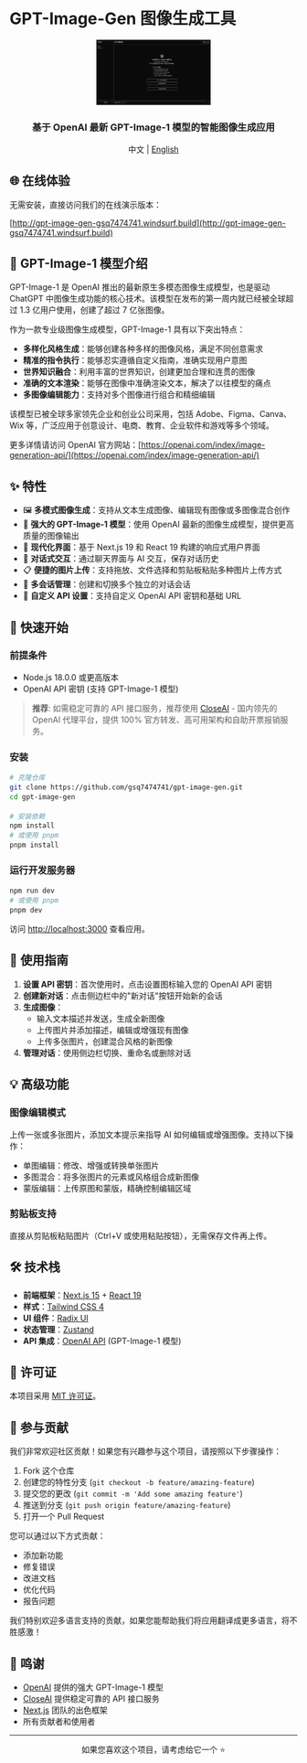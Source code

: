 # GPT-Image-Gen 图像生成工具

<div align="center">
  <img src="public/screenshot.png" alt="GPT-Image-Gen Screenshot" width="200"/>
  <h3>基于 OpenAI 最新 GPT-Image-1 模型的智能图像生成应用</h3>
  <p>中文 | <a href="README.en.md">English</a></p>
</div>

## 🌐 在线体验

无需安装，直接访问我们的在线演示版本：

[http://gpt-image-gen-gsq7474741.windsurf.build](http://gpt-image-gen-gsq7474741.windsurf.build)

## 🌟 GPT-Image-1 模型介绍

GPT-Image-1 是 OpenAI 推出的最新原生多模态图像生成模型，也是驱动 ChatGPT 中图像生成功能的核心技术。该模型在发布的第一周内就已经被全球超过 1.3 亿用户使用，创建了超过 7 亿张图像。

作为一款专业级图像生成模型，GPT-Image-1 具有以下突出特点：

- **多样化风格生成**：能够创建各种多样的图像风格，满足不同创意需求
- **精准的指令执行**：能够忍实遵循自定义指南，准确实现用户意图
- **世界知识融合**：利用丰富的世界知识，创建更加合理和连贯的图像
- **准确的文本渲染**：能够在图像中准确渲染文本，解决了以往模型的痛点
- **多图像编辑能力**：支持对多个图像进行组合和精细编辑

该模型已被全球多家领先企业和创业公司采用，包括 Adobe、Figma、Canva、Wix 等，广泛应用于创意设计、电商、教育、企业软件和游戏等多个领域。

更多详情请访问 OpenAI 官方网站：[https://openai.com/index/image-generation-api/](https://openai.com/index/image-generation-api/)

## ✨ 特性

- 🖼️ **多模式图像生成**：支持从文本生成图像、编辑现有图像或多图像混合创作
- 🧠 **强大的 GPT-Image-1 模型**：使用 OpenAI 最新的图像生成模型，提供更高质量的图像输出
- 📱 **现代化界面**：基于 Next.js 19 和 React 19 构建的响应式用户界面
- 💬 **对话式交互**：通过聊天界面与 AI 交互，保存对话历史
- 📋 **便捷的图片上传**：支持拖放、文件选择和剪贴板粘贴多种图片上传方式
- 🔄 **多会话管理**：创建和切换多个独立的对话会话
- 🔧 **自定义 API 设置**：支持自定义 OpenAI API 密钥和基础 URL

## 🚀 快速开始

### 前提条件

- Node.js 18.0.0 或更高版本
- OpenAI API 密钥 (支持 GPT-Image-1 模型)

> **推荐**: 如需稳定可靠的 API 接口服务，推荐使用 [CloseAI](https://referer.shadowai.xyz/r/17236) - 国内领先的 OpenAI 代理平台，提供 100% 官方转发、高可用架构和自助开票报销服务。

### 安装

```bash
# 克隆仓库
git clone https://github.com/gsq7474741/gpt-image-gen.git
cd gpt-image-gen

# 安装依赖
npm install
# 或使用 pnpm
pnpm install
```

### 运行开发服务器

```bash
npm run dev
# 或使用 pnpm
pnpm dev
```

访问 [http://localhost:3000](http://localhost:3000) 查看应用。

## 📖 使用指南

1. **设置 API 密钥**：首次使用时，点击设置图标输入您的 OpenAI API 密钥
2. **创建新对话**：点击侧边栏中的"新对话"按钮开始新的会话
3. **生成图像**：
   - 输入文本描述并发送，生成全新图像
   - 上传图片并添加描述，编辑或增强现有图像
   - 上传多张图片，创建混合风格的新图像
4. **管理对话**：使用侧边栏切换、重命名或删除对话

## 💡 高级功能

### 图像编辑模式

上传一张或多张图片，添加文本提示来指导 AI 如何编辑或增强图像。支持以下操作：

- 单图编辑：修改、增强或转换单张图片
- 多图混合：将多张图片的元素或风格组合成新图像
- 蒙版编辑：上传原图和蒙版，精确控制编辑区域

### 剪贴板支持

直接从剪贴板粘贴图片（Ctrl+V 或使用粘贴按钮），无需保存文件再上传。

## 🛠️ 技术栈

- **前端框架**：[Next.js 15](https://nextjs.org/) + [React 19](https://reactjs.org/)
- **样式**：[Tailwind CSS 4](https://tailwindcss.com/)
- **UI 组件**：[Radix UI](https://www.radix-ui.com/)
- **状态管理**：[Zustand](https://github.com/pmndrs/zustand)
- **API 集成**：[OpenAI API](https://platform.openai.com/) (GPT-Image-1 模型)

## 📝 许可证

本项目采用 [MIT 许可证](LICENSE)。

## 👷 参与贡献

我们非常欢迎社区贡献！如果您有兴趣参与这个项目，请按照以下步骤操作：

1. Fork 这个仓库
2. 创建您的特性分支 (`git checkout -b feature/amazing-feature`)
3. 提交您的更改 (`git commit -m 'Add some amazing feature'`)
4. 推送到分支 (`git push origin feature/amazing-feature`)
5. 打开一个 Pull Request

您可以通过以下方式贡献：

- 添加新功能
- 修复错误
- 改进文档
- 优化代码
- 报告问题

我们特别欢迎多语言支持的贡献，如果您能帮助我们将应用翻译成更多语言，将不胜感激！

## 🙏 鸣谢

- [OpenAI](https://openai.com/) 提供的强大 GPT-Image-1 模型
- [CloseAI](https://referer.shadowai.xyz/r/17236) 提供稳定可靠的 API 接口服务
- [Next.js](https://nextjs.org/) 团队的出色框架
- 所有贡献者和使用者

---

<div align="center">
  <p>如果您喜欢这个项目，请考虑给它一个 ⭐️</p>
</div>
